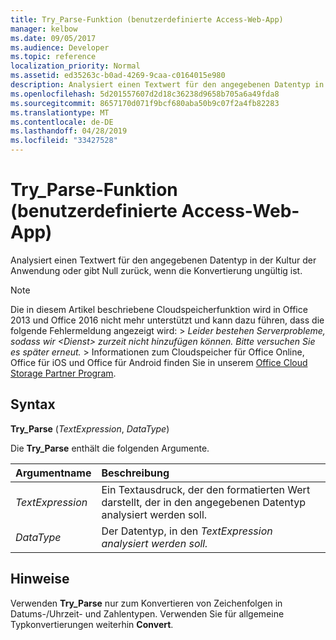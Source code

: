 ```yaml
---
title: Try_Parse-Funktion (benutzerdefinierte Access-Web-App)
manager: kelbow
ms.date: 09/05/2017
ms.audience: Developer
ms.topic: reference
localization_priority: Normal
ms.assetid: ed35263c-b0ad-4269-9caa-c0164015e980
description: Analysiert einen Textwert für den angegebenen Datentyp in der Kultur der Anwendung oder gibt Null zurück, wenn die Konvertierung ungültig ist.
ms.openlocfilehash: 5d201557607d2d18c36238d9658b705a6a49fda8
ms.sourcegitcommit: 8657170d071f9bcf680aba50b9c07f2a4fb82283
ms.translationtype: MT
ms.contentlocale: de-DE
ms.lasthandoff: 04/28/2019
ms.locfileid: "33427528"
---
```

# <a name="try_parse-function-access-custom-web-app"></a>Try_Parse-Funktion (benutzerdefinierte Access-Web-App)

Analysiert einen Textwert für den angegebenen Datentyp in der Kultur der Anwendung oder gibt Null zurück, wenn die Konvertierung ungültig ist.
  
> [!NOTE]
> Die in diesem Artikel beschriebene Cloudspeicherfunktion wird in Office 2013 und Office 2016 nicht mehr unterstützt und kann dazu führen, dass die folgende Fehlermeldung angezeigt wird: >  *Leider bestehen Serverprobleme, sodass wir \<Dienst\> zurzeit nicht hinzufügen können. Bitte versuchen Sie es später erneut.* > Informationen zum Cloudspeicher für Office Online, Office für iOS und Office für Android finden Sie in unserem [Office Cloud Storage Partner Program](https://dev.office.com/programs/officecloudstorage). 
  
## <a name="syntax"></a>Syntax

 **Try_Parse** (*TextExpression*, *DataType*) 
  
Die **Try_Parse** enthält die folgenden Argumente. 
  
|**Argumentname**|**Beschreibung**|
|:-----|:-----|
| *TextExpression*  <br/> |Ein Textausdruck, der den formatierten Wert darstellt, der in den angegebenen Datentyp analysiert werden soll.  <br/> |
| *DataType*  <br/> |Der Datentyp, in den *TextExpression analysiert werden soll.*  <br/> |
   
## <a name="remarks"></a>Hinweise

Verwenden **Try_Parse** nur zum Konvertieren von Zeichenfolgen in Datums-/Uhrzeit- und Zahlentypen. Verwenden Sie für allgemeine Typkonvertierungen weiterhin **Convert**. 
  

